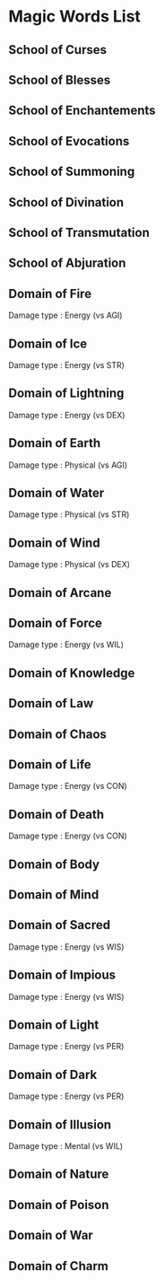 # Magic Words List

## School of Curses

## School of Blesses

## School of Enchantements

## School of Evocations

## School of Summoning

## School of Divination

## School of Transmutation

## School of Abjuration

## Domain of Fire

Damage type : Energy (vs AGI)

## Domain of Ice

Damage type : Energy (vs STR)

## Domain of Lightning

Damage type : Energy (vs DEX)

## Domain of Earth

Damage type : Physical (vs AGI)

## Domain of Water

Damage type : Physical (vs STR)

## Domain of Wind

Damage type : Physical (vs DEX)

## Domain of Arcane

## Domain of Force

Damage type : Energy (vs WIL)

## Domain of Knowledge

## Domain of Law

## Domain of Chaos

## Domain of Life

Damage type : Energy (vs CON)

## Domain of Death

Damage type : Energy (vs CON)

## Domain of Body

## Domain of Mind

## Domain of Sacred

Damage type : Energy (vs WIS)

## Domain of Impious

Damage type : Energy (vs WIS)

## Domain of Light

Damage type : Energy (vs PER)

## Domain of Dark

Damage type : Energy (vs PER)

## Domain of Illusion

Damage type : Mental (vs WIL)

## Domain of Nature

## Domain of Poison

## Domain of War

## Domain of Charm
